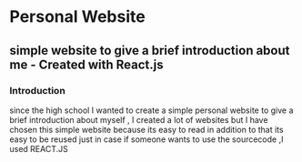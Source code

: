 # Personal Website 
## simple website to give a brief introduction about me - Created with React.js

### Introduction

since the high school I wanted to create a simple personal website to give a brief introduction about myself , I created a lot of websites but I have chosen this simple website because its easy to read in addition to that its easy to be reused just in case if someone wants to use the sourcecode ,I used REACT.JS 
